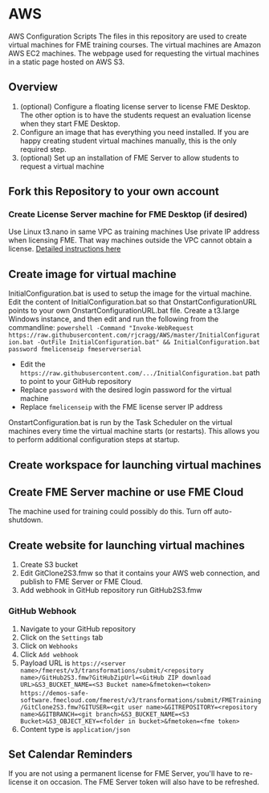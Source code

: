 # AWS
AWS Configuration Scripts
The files in this repository are used to create virtual machines for FME training courses.
The virtual machines are Amazon AWS EC2 machines.
The webpage used for requesting the virtual machines in a static page hosted on AWS S3.

## Overview
1. (optional) Configure a floating license server to license FME Desktop. The other option is to have the students request an evaluation license when they start FME Desktop.
1. Configure an image that has everything you need installed. If you are happy creating student virtual machines manually, this is the only required step.
1. (optional) Set up an installation of FME Server to allow students to request a virtual machine

## Fork this Repository to your own account

### Create License Server machine for FME Desktop (if desired)
Use Linux t3.nano in same VPC as training machines
Use private IP address when licensing FME. That way machines outside the VPC cannot obtain a license.
[Detailed instructions here](https://knowledge.safe.com/articles/82230/create-fme-license-server.html)

## Create image for virtual machine
InitialConfiguration.bat is used to setup the image for the virtual machine.
Edit the content of InitialConfiguration.bat so that OnstartConfigurationURL points to your own OnstartConfigurationURL.bat file.
Create a t3.large Windows instance, and then edit and run the following from the commandline:
`powershell -Command "Invoke-WebRequest https://raw.githubusercontent.com/rjcragg/AWS/master/InitialConfiguration.bat -OutFile InitialConfiguration.bat" && InitialConfiguration.bat password fmelicenseip fmeserverserial`
* Edit the `https://raw.githubusercontent.com/.../InitialConfiguration.bat` path to point to your GitHub repository
* Replace `password` with the desired login password for the virtual machine
* Replace `fmelicenseip` with the FME license server IP address


OnstartConfiguration.bat is run by the Task Scheduler on the virtual machines every time the virtual machine starts (or restarts). This allows you to perform additional configuration steps at startup.

## Create workspace for launching virtual machines

## Create FME Server machine or use FME Cloud
The machine used for training could possibly do this. Turn off auto-shutdown.

## Create website for launching virtual machines
1. Create S3 bucket
1. Edit GitClone2S3.fmw so that it contains your AWS web connection, and publish to FME Server or FME Cloud.
1. Add webhook in GitHub repository run GitHub2S3.fmw

### GitHub Webhook
1. Navigate to your GitHub repository
1. Click on the `Settings` tab
1. Click on `Webhooks`
1. Click `Add webhook`
1. Payload URL is `https://<server name>/fmerest/v3/transformations/submit/<repository name>/GitHub2S3.fmw?GitHubZipUrl=<GitHub ZIP download URL>&S3_BUCKET_NAME=<S3 Bucket name>&fmetoken=<token>`  
`https://demos-safe-software.fmecloud.com/fmerest/v3/transformations/submit/FMETraining/GitClone2S3.fmw?GITUSER=<git user name>&GITREPOSITORY=<repository name>&GITBRANCH=<git branch>&S3_BUCKET_NAME=<S3 Bucket>&S3_OBJECT_KEY=<folder in bucket>&fmetoken=<fme token>`
1. Content type is `application/json`
  

## Set Calendar Reminders
If you are not using a permanent license for FME Server, you'll have to re-license it on occasion. The FME Server token will also have to be refreshed.

